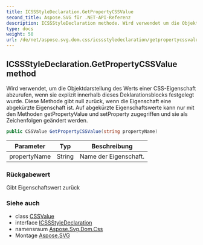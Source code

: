 ```yaml
---
title: ICSSStyleDeclaration.GetPropertyCSSValue
second_title: Aspose.SVG für .NET-API-Referenz
description: ICSSStyleDeclaration methode. Wird verwendet um die Objektdarstellung des Werts einer CSSEigenschaft abzurufen wenn sie explizit innerhalb dieses Deklarationsblocks festgelegt wurde. Diese Methode gibt null zurück wenn die Eigenschaft eine abgekürzte Eigenschaft ist. Auf abgekürzte Eigenschaftswerte kann nur mit den Methoden getPropertyValue und setProperty zugegriffen und sie als Zeichenfolgen geändert werden.
type: docs
weight: 50
url: /de/net/aspose.svg.dom.css/icssstyledeclaration/getpropertycssvalue/
---
```

## ICSSStyleDeclaration.GetPropertyCSSValue method

Wird verwendet, um die Objektdarstellung des Werts einer CSS-Eigenschaft abzurufen, wenn sie explizit innerhalb dieses Deklarationsblocks festgelegt wurde. Diese Methode gibt null zurück, wenn die Eigenschaft eine abgekürzte Eigenschaft ist. Auf abgekürzte Eigenschaftswerte kann nur mit den Methoden getPropertyValue und setProperty zugegriffen und sie als Zeichenfolgen geändert werden.

```csharp
public CSSValue GetPropertyCSSValue(string propertyName)
```

| Parameter | Typ | Beschreibung |
| --- | --- | --- |
| propertyName | String | Name der Eigenschaft. |

### Rückgabewert

Gibt Eigenschaftswert zurück

### Siehe auch

* class [CSSValue](../../cssvalue/)
* interface [ICSSStyleDeclaration](../)
* namensraum [Aspose.Svg.Dom.Css](../../icssstyledeclaration/)
* Montage [Aspose.SVG](../../../)


